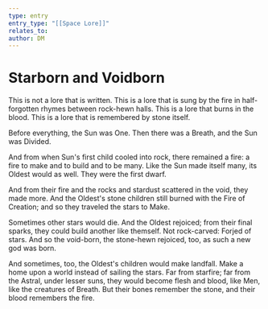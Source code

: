 ```yaml
---
type: entry
entry_type: "[[Space Lore]]"
relates_to: 
author: DM
---
```

# Starborn and Voidborn
This is not a lore that is written. This is a lore that is sung by the fire in half-forgotten rhymes between rock-hewn halls. This is a lore that burns in the blood. This is a lore that is remembered by stone itself. 

Before everything, the Sun was One. 
Then there was a Breath, and the Sun was Divided. 

And from when Sun's first child cooled into rock, there remained a fire: a fire to make and to build and to be many. Like the Sun made itself many, its Oldest would as well. They were the first dwarf. 

And from their fire and the rocks and stardust scattered in the void, they made more. And the Oldest's stone children still burned with the Fire of Creation; and so they traveled the stars to Make. 

Sometimes other stars would die. And the Oldest rejoiced; from their final sparks, they could build another like themself. Not rock-carved: Forjed of stars. And so the void-born, the stone-hewn rejoiced, too, as such a new god was born. 

And sometimes, too, the Oldest's children would make landfall. Make a home upon a world instead of sailing the stars. Far from starfire; far from the Astral, under lesser suns, they would become flesh and blood, like Men, like the creatures of Breath. But their bones remember the stone, and their blood remembers the fire. 